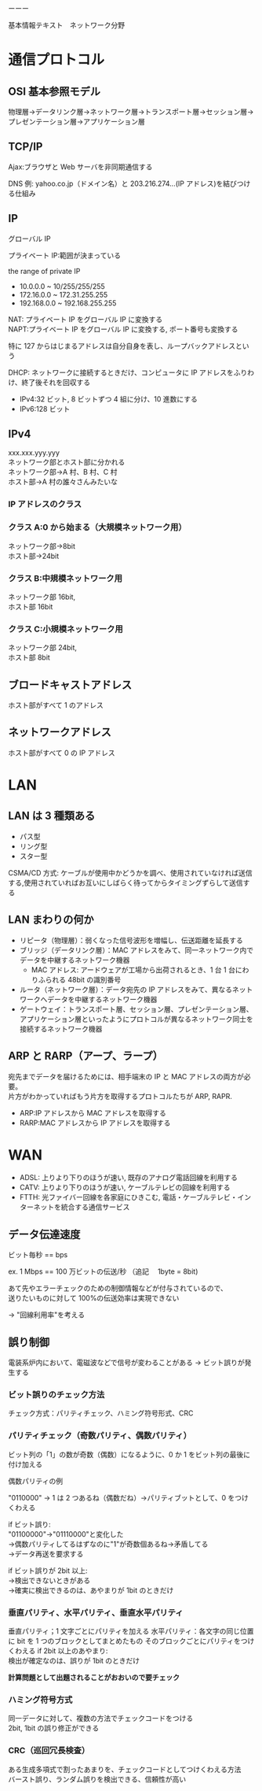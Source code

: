 ーーー

基本情報テキスト　ネットワーク分野

# 通信プロトコル

## OSI 基本参照モデル

物理層->データリンク層->ネットワーク層->トランスポート層->セッション層->プレゼンテーション層->アプリケーション層

## TCP/IP

Ajax:ブラウザと Web サーバを非同期通信する

DNS 例: yahoo.co.jp（ドメイン名）と 203.216.274...(IP アドレス)を結びつける仕組み

## IP

グローバル IP

プライベート IP:範囲が決まっている

the range of private IP

- 10.0.0.0 ~ 10/255/255/255
- 172.16.0.0 ~ 172.31.255.255
- 192.168.0.0 ~ 192.168.255.255

NAT: プライベート IP をグローバル IP に変換する  
NAPT:プライベート IP をグローバル IP に変換する, ポート番号も変換する

特に 127 からはじまるアドレスは自分自身を表し、ループバックアドレスという

DHCP: ネットワークに接続するときだけ、コンピュータに IP アドレスをふりわけ、終了後それを回収する

- IPv4:32 ビット, 8 ビットずつ 4 組に分け、10 進数にする
- IPv6:128 ビット

## IPv4

xxx.xxx.yyy.yyy  
ネットワーク部とホスト部に分かれる  
ネットワーク部->A 村、B 村、C 村  
ホスト部->A 村の誰々さんみたいな

### IP アドレスのクラス

### クラス A:0 から始まる（大規模ネットワーク用）

ネットワーク部->8bit  
ホスト部->24bit

### クラス B:中規模ネットワーク用

ネットワーク部 16bit,  
ホスト部 16bit

### クラス C:小規模ネットワーク用

ネットワーク部 24bit,  
ホスト部 8bit

## ブロードキャストアドレス

ホスト部がすべて 1 のアドレス

## ネットワークアドレス

ホスト部がすべて 0 の IP アドレス

# LAN

## LAN は 3 種類ある

- パス型
- リング型
- スター型

CSMA/CD 方式:
ケーブルが使用中かどうかを調べ、使用されていなければ送信する,使用されていればお互いにしばらく待ってからタイミングずらして送信する

## LAN まわりの何か

- リピータ（物理層）：弱くなった信号波形を増幅し、伝送距離を延長する
- ブリッジ（データリンク層）：MAC アドレスをみて、同一ネットワーク内でデータを中継するネットワーク機器
  - MAC アドレス: アードウェアが工場から出荷されるとき、1 台 1 台にわりふられる 48bit の識別番号
- ルータ（ネットワーク層）：データ宛先の IP アドレスをみて、異なるネットワークへデータを中継するネットワーク機器
- ゲートウェイ：トランスポート層、セッション層、プレゼンテーション層、アプリケーション層といったようにプロトコルが異なるネットワーク同士を接続するネットワーク機器

## ARP と RARP（アープ、ラープ）

宛先までデータを届けるためには、相手端末の IP と MAC アドレスの両方が必要。  
片方がわかっていればもう片方を取得するプロトコルたちが ARP, RAPR.

- ARP:IP アドレスから MAC アドレスを取得する
- RARP:MAC アドレスから IP アドレスを取得する

# WAN

- ADSL: 上りより下りのほうが速い, 既存のアナログ電話回線を利用する
- CATV: 上りより下りのほうが速い, ケーブルテレビの回線を利用する
- FTTH: 光ファイバー回線を各家庭にひきこむ, 電話・ケーブルテレビ・インターネットを統合する通信サービス

## データ伝達速度

ビット毎秒 == bps

ex. 1 Mbps == 100 万ビットの伝送/秒
（追記　 1byte = 8bit)

あて先やエラーチェックのための制御情報などが付与されているので、  
送りたいものに対して 100%の伝送効率は実現できない

-> "回線利用率"を考える

## 誤り制御

電装系炉内において、電磁波などで信号が変わることがある -> ビット誤りが発生する

### ビット誤りのチェック方法

チェック方式：パリティチェック、ハミング符号形式、CRC

### パリティチェック（奇数パリティ、偶数パリティ）

ビット列の「1」の数が奇数（偶数）になるように、0 か 1 をビット列の最後に付け加える

偶数パリティの例

"0110000" -> 1 は 2 つあるね（偶数だね）->パリティブットとして、0 をつけくわえる

if ビット誤り:  
 "01100000"->"01110000"と変化した  
 ->偶数パリティしてるはずなのに"1"が奇数個あるね->矛盾してる  
 ->データ再送を要求する

if ビット誤りが 2bit 以上:  
 ->検出できないときがある  
 ->確実に検出できるのは、あやまりが 1bit のときだけ

### 垂直パリティ、水平パリティ、垂直水平パリティ

垂直パリティ；1 文字ごとにパリティを加える
水平パリティ：各文字の同じ位置に bit を 1 つのブロックとしてまとめたもの
そのブロックごとにパリティをつけくわえる
if 2bit 以上のあやまり:  
 検出が確定なのは、誤りが 1bit のときだけ

**計算問題として出題されることがおおいので要チェック**

### ハミング符号方式

同一データに対して、複数の方法でチェックコードをつける  
2bit, 1bit の誤り修正ができる

### CRC（巡回冗長検査）

ある生成多項式で割ったあまりを、チェックコードとしてつけくわえる方法  
バースト誤り、ランダム誤りを検出できる、信頼性が高い
